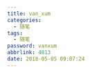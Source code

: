 ```yaml
---
title: van_xum
categories:
  - 随笔
tags:
  - 随笔
password: vanxum
abbrlink: 4813
date: 2018-05-05 09:07:24
---
```

